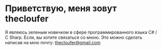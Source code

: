 # Приветствую, меня зовут thecloufer
Я являюсь зеленым новичком в сфере программированного языка C# / C Sharp.
Если, вы хотите связаться со мною. Это можно сделать написав на мою почту: thecloufer@gmail.com
